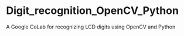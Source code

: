 # Digit_recognition_OpenCV_Python
A Google CoLab for recognizing LCD digits using OpenCV and Python
